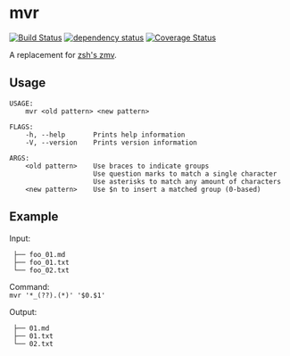 # mvr
[![Build Status](https://travis-ci.org/jeremystucki/mvr.svg?branch=master)](https://travis-ci.org/jeremystucki/mvr)
[![dependency status](https://deps.rs/repo/github/jeremystucki/mvr/status.svg)](https://deps.rs/repo/github/jeremystucki/mvr)
[![Coverage Status](https://coveralls.io/repos/github/jeremystucki/mvr/badge.svg?branch=master)](https://coveralls.io/github/jeremystucki/mvr?branch=master)

A replacement for [zsh's zmv](http://zsh.sourceforge.net/Doc/Release/User-Contributions.html#index-zmv).

## Usage
```
USAGE:
    mvr <old pattern> <new pattern>

FLAGS:
    -h, --help       Prints help information
    -V, --version    Prints version information

ARGS:
    <old pattern>    Use braces to indicate groups
                     Use question marks to match a single character
                     Use asterisks to match any amount of characters
    <new pattern>    Use $n to insert a matched group (0-based)
```

## Example

Input:  
```
 ├── foo_01.md
 ├── foo_01.txt
 └── foo_02.txt
```

Command:  
`mvr '*_(??).(*)' '$0.$1'`

Output:  
```
 ├── 01.md
 ├── 01.txt
 └── 02.txt
```
